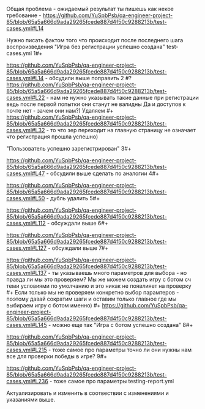 Общая проблема - ожидаемый результат ты пишешь как некое требование - https://github.com/YuSpbPsb/qa-engineer-project-85/blob/65a5a666d9ada29265fcede887d4f50c9288213b/test-cases.yml#L14 

Нужно писать фактом того что происходит после последнего шага воспроизведения "Игра без регистрации успешно создана"
test-cases.yml
1#+

https://github.com/YuSpbPsb/qa-engineer-project-85/blob/65a5a666d9ada29265fcede887d4f50c9288213b/test-cases.yml#L14 - обсудили выше поправить
2
#?
https://github.com/YuSpbPsb/qa-engineer-project-85/blob/65a5a666d9ada29265fcede887d4f50c9288213b/test-cases.yml#L22 - нам не нужно указывать такие данные при регистрации ведь после первой попытки они станут не валидны Да и доступов к почте нет - зачем они нам?) Удаляем
#+
https://github.com/YuSpbPsb/qa-engineer-project-85/blob/65a5a666d9ada29265fcede887d4f50c9288213b/test-cases.yml#L32 - то что зер переходит на главную страницу не означает что регистрация прошла успешно)

"Пользователь успешно зарегистрирован"
3#+

https://github.com/YuSpbPsb/qa-engineer-project-85/blob/65a5a666d9ada29265fcede887d4f50c9288213b/test-cases.yml#L47 - обсудили выше сделать по аналогии
4#+

https://github.com/YuSpbPsb/qa-engineer-project-85/blob/65a5a666d9ada29265fcede887d4f50c9288213b/test-cases.yml#L50 - дубль удалить
5#+

https://github.com/YuSpbPsb/qa-engineer-project-85/blob/65a5a666d9ada29265fcede887d4f50c9288213b/test-cases.yml#L112 - обсуждали выше
6#+

https://github.com/YuSpbPsb/qa-engineer-project-85/blob/65a5a666d9ada29265fcede887d4f50c9288213b/test-cases.yml#L127 - обсуждали выше
7#+

https://github.com/YuSpbPsb/qa-engineer-project-85/blob/65a5a666d9ada29265fcede887d4f50c9288213b/test-cases.yml#L137 - ты указываешь много параметров для выбора - но правда ли мы это проверяем? Мы же можем создать игру с ботом сч теми условиями по умолчанию и это никак не появлияет на проверку
#+
Если только мы не проверяем конкретно выбор парамтеров - поэтому давай сократим шаги и оставим только главное где мы выбираем игру с ботом именно)
#+
https://github.com/YuSpbPsb/qa-engineer-project-85/blob/65a5a666d9ada29265fcede887d4f50c9288213b/test-cases.yml#L145 - можно еще так "Игра с ботом успешно создана"
8#+

https://github.com/YuSpbPsb/qa-engineer-project-85/blob/65a5a666d9ada29265fcede887d4f50c9288213b/test-cases.yml#L215 - тоже самое про параметры точно ли они нужны нам все для проверки победы в игре?
9#+

https://github.com/YuSpbPsb/qa-engineer-project-85/blob/65a5a666d9ada29265fcede887d4f50c9288213b/test-cases.yml#L236 - тоже самое про параметры
testing-report.yml

Актуализировать и изменить в соотвествии с изменениями и указаниями выше. 
